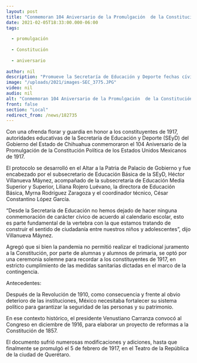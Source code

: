 ```yaml
---
layout: post
title: "Conmemoran 104 Aniversario de la Promulgación  de la Constitución de 1917"
date: 2021-02-05T18:33:00.000-06:00
tags:
  
  - promulgación
  
  - Constitución
  
  - aniversario
  
author: nil
description: "Promueve la Secretaría de Educación y Deporte fechas cívicas para fortalecer el sentido de civismo entre estudiantes"
image: "/uploads/2021/images-SEC_3775.JPG"
video: nil
audio: nil
alt: "Conmemoran 104 Aniversario de la Promulgación  de la Constitución de 1917"
front: false
section: "Local"
redirect_from: /news/182735
---
```


Con una ofrenda florar y guardia en honor a los constituyentes de 1917, autoridades educativas de la Secretaría de Educación y Deporte (SEyD) del Gobierno del Estado de Chihuahua conmemoraron el 104 Aniversario de la Promulgación de la Constitución Política de los Estados Unidos Mexicanos de 1917.

El protocolo se desarrolló en el Altar a la Patria de Palacio de Gobierno y fue encabezado por el subsecretario de Educación Básica de la SEyD, Héctor Villanueva Máynez, acompañado de la subsecretaria de Educación Media Superior y Superior, Liliana Rojero Luévano, la directora de Educación Básica, Myrna Rodríguez Zaragoza y el coordinador técnico, César Constantino López García.

“Desde la Secretaría de Educación no hemos dejado de hacer ninguna conmemoración de carácter cívico de acuerdo al calendario escolar, esto es parte fundamental de la vertebra con la que estamos tratando de construir el sentido de ciudadanía entre nuestros niños y adolescentes”, dijo Villanueva Máynez.

Agregó que si bien la pandemia no permitió realizar el tradicional juramento a la Constitución, por parte de alumnas y alumnos de primaria, se optó por una ceremonia solemne para recordar a los constituyentes de 1917, en estricto cumplimiento de las medidas sanitarias dictadas en el marco de la contingencia.

Antecedentes:

Después de la Revolución de 1910, como consecuencia y frente al obvio deterioro de las instituciones, México necesitaba fortalecer su sistema político para garantizar la seguridad de las personas y su patrimonio.

En ese contexto histórico, el presidente Venustiano Carranza convocó al Congreso en diciembre de 1916, para elaborar un proyecto de reformas a la Constitución de 1857.

El documento sufrió numerosas modificaciones y adiciones, hasta que finalmente se promulgó el 5 de febrero de 1917, en el Teatro de la República de la ciudad de Querétaro.